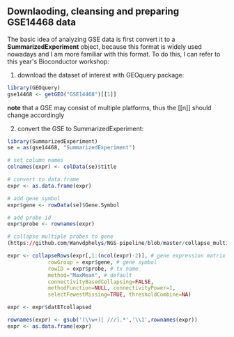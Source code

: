 ## Downlaoding, cleansing and preparing GSE14468 data

The basic idea of analyzing GSE data is first convert it to a **SummarizedExperiment** object, because this format is widely used nowadays and I am more familiar with this format.
To do this, I can refer to this year's Bioconductor workshop:
1. download the dataset of interest with GEOquery package:
```R
library(GEOquery)
gse14468 <- getGEO("GSE14468")[[1]]
```
**note** that a GSE may consist of multiple platforms, thus the [[n]] should change accordingly

2. convert the GSE to SummarizedExperiment:
```R
library(SummarizedExperiment)
se = as(gse14468, "SummarizedExperiment")

# set column names
colnames(expr) <- colData(se)$title

# convert to data.frame
expr <- as.data.frame(expr)

# add gene symbol
expr$gene <- rowData(se)$Gene.Symbol

# add probe id
expr$probe <- rownames(expr)

# collapse multiple probes to gene 
(https://github.com/Wanvdphelys/NGS-pipeline/blob/master/collapse_multiple_tx2gene.md)

expr <- collapseRows(expr[,1:(ncol(expr)-2)], # gene expression matrix
             rowGroup = expr$gene, # gene symbol
             rowID = expr$probe, # tx name
             method="MaxMean", # default 
             connectivityBasedCollapsing=FALSE,
             methodFunction=NULL, connectivityPower=1,
             selectFewestMissing=TRUE, thresholdCombine=NA)

expr <- expr$datETcollapsed

rownames(expr) <- gsub('(\\w+)[ ///].*','\\1',rownames(expr))
expr <- as.data.frame(expr)

```

